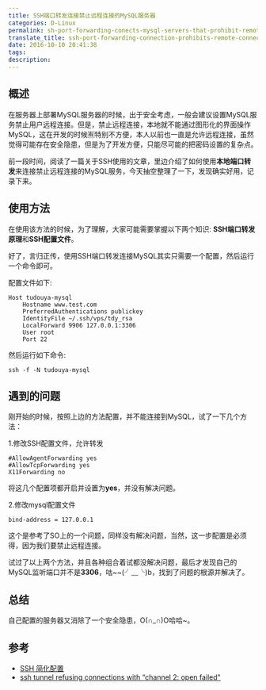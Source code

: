 ```yaml
---
title: SSH端口转发连接禁止远程连接的MySQL服务器
categories: D-Linux
permalink: sh-port-forwarding-conects-mysql-servers-that-prohibit-remote-conections
translate_title: ssh-port-forwarding-connection-prohibits-remote-connection-of-mysql-server.
date: 2016-10-10 20:41:38
tags:
description:
---
```

## 概述
在服务器上部署MySQL服务器的时候，出于安全考虑，一般会建议设置MySQL服务禁止用户远程连接。但是，禁止远程连接，本地就不能通过图形化的界面操作MySQL，这在开发的时候🈶特别不方便，本人以前也一直是允许远程连接，虽然觉得可能存在安全隐患，但是为了开发方便，只能尽可能的把密码设置的复杂点。   

前一段时间，阅读了一篇关于SSH使用的文章，里边介绍了如何使用**本地端口转发**来连接禁止远程连接的MySQL服务，今天抽空整理了一下，发现确实好用，记录下来。  


## 使用方法
在使用该方法的时候，为了理解，大家可能需要掌握以下两个知识: **SSH端口转发原理**和**SSH配置文件**。   

好了，言归正传，使用SSH端口转发连接MySQL其实只需要一个配置，然后运行一个命令即可。  

配置文件如下:  

```
Host tudouya-mysql
    Hostname www.test.com
    PreferredAuthentications publickey
    IdentityFile ~/.ssh/vps/tdy_rsa
    LocalForward 9906 127.0.0.1:3306
    User root
    Port 22
```

然后运行如下命令:  

```
ssh -f -N tudouya-mysql
```

## 遇到的问题
刚开始的时候，按照上边的方法配置，并不能连接到MySQL，试了一下几个方法：

1.修改SSH配置文件，允许转发  

```
#AllowAgentForwarding yes
#AllowTcpForwarding yes
X11Forwarding no
```
将这几个配置项都开启并设置为**yes**，并没有解决问题。

2.修改mysql配置文件  

```
bind-address = 127.0.0.1
```
这个是参考了SO上的一个问题，同样没有解决问题，当然，这一步配置是必须得，因为我们要禁止远程连接。

试过了以上两个方法，并且各种组合着试都没解决问题，最后才发现自己的MySQL监听端口并不是**3306**，咕~~(╯﹏╰)b，找到了问题的根源并解决了。  



## 总结
自己配置的服务器又消除了一个安全隐患，O(∩_∩)O哈哈~。

## 参考
* [SSH 简化配置](http://gold.xitu.io/entry/5704cf8e71cfe4005dc76f18)
* [ssh tunnel refusing connections with “channel 2: open failed"](http://serverfault.com/questions/489192/ssh-tunnel-refusing-connections-with-channel-2-open-failed) 

